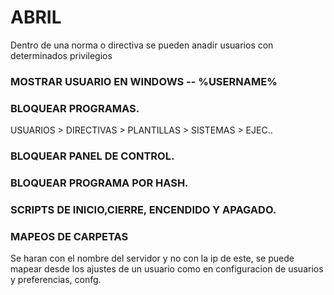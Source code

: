# ABRIL
Dentro de una norma o directiva se pueden anadir usuarios con determinados privilegios
### MOSTRAR USUARIO EN WINDOWS -- %USERNAME%
### BLOQUEAR PROGRAMAS.
USUARIOS > DIRECTIVAS > PLANTILLAS > SISTEMAS > EJEC..
### BLOQUEAR PANEL DE CONTROL.
### BLOQUEAR PROGRAMA POR HASH.
### SCRIPTS DE INICIO,CIERRE, ENCENDIDO Y APAGADO.
### MAPEOS DE CARPETAS
Se haran con el nombre del servidor y no con la ip de este, se puede mapear desde los ajustes de un usuario como en configuracion de usuarios y preferencias, confg.
###
